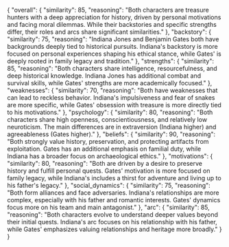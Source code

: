 {
    "overall": {
        "similarity": 85,
        "reasoning": "Both characters are treasure hunters with a deep appreciation for history, driven by personal motivations and facing moral dilemmas. While their backstories and specific strengths differ, their roles and arcs share significant similarities."
    },
    "backstory": {
        "similarity": 75,
        "reasoning": "Indiana Jones and Benjamin Gates both have backgrounds deeply tied to historical pursuits. Indiana's backstory is more focused on personal experiences shaping his ethical stance, while Gates' is deeply rooted in family legacy and tradition."
    },
    "strengths": {
        "similarity": 85,
        "reasoning": "Both characters share intelligence, resourcefulness, and deep historical knowledge. Indiana Jones has additional combat and survival skills, while Gates' strengths are more academically focused."
    },
    "weaknesses": {
        "similarity": 70,
        "reasoning": "Both have weaknesses that can lead to reckless behavior. Indiana's impulsiveness and fear of snakes are more specific, while Gates' obsession with treasure is more directly tied to his motivations."
    },
    "psychology": {
        "similarity": 80,
        "reasoning": "Both characters share high openness, conscientiousness, and relatively low neuroticism. The main differences are in extraversion (Indiana higher) and agreeableness (Gates higher)."
    },
    "beliefs": {
        "similarity": 90,
        "reasoning": "Both strongly value history, preservation, and protecting artifacts from exploitation. Gates has an additional emphasis on familial duty, while Indiana has a broader focus on archaeological ethics."
    },
    "motivations": {
        "similarity": 80,
        "reasoning": "Both are driven by a desire to preserve history and fulfill personal quests. Gates' motivation is more focused on family legacy, while Indiana's includes a thirst for adventure and living up to his father's legacy."
    },
    "social_dynamics": {
        "similarity": 75,
        "reasoning": "Both form alliances and face adversaries. Indiana's relationships are more complex, especially with his father and romantic interests. Gates' dynamics focus more on his team and main antagonist."
    },
    "arc": {
        "similarity": 85,
        "reasoning": "Both characters evolve to understand deeper values beyond their initial quests. Indiana's arc focuses on his relationship with his father, while Gates' emphasizes valuing relationships and heritage more broadly."
    }
}